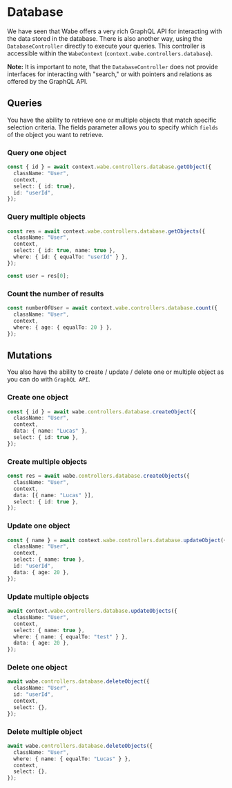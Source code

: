 # Database

We have seen that Wabe offers a very rich GraphQL API for interacting with the data stored in the database. There is also another way, using the `DatabaseController` directly to execute your queries. This controller is accessible within the `WabeContext` (`context.wabe.controllers.database`).

**Note:** It is important to note, that the `DatabaseController` does not provide interfaces for interacting with "search," or with pointers and relations as offered by the GraphQL API.

## Queries

You have the ability to retrieve one or multiple objects that match specific selection criteria. The fields parameter allows you to specify which `fields` of the object you want to retrieve.

### Query one object

```ts
const { id } = await context.wabe.controllers.database.getObject({
  className: "User",
  context,
  select: { id: true},
  id: "userId",
});
```

### Query multiple objects

```ts
const res = await context.wabe.controllers.database.getObjects({
  className: "User",
  context,
  select: { id: true, name: true },
  where: { id: { equalTo: "userId" } },
});

const user = res[0];
```

### Count the number of results

```ts
const numberOfUser = await context.wabe.controllers.database.count({
  className: "User",
  context,
  where: { age: { equalTo: 20 } },
});
```

## Mutations

You also have the ability to create / update / delete one or multiple object as you can do with `GraphQL API`.

### Create one object

```ts
const { id } = await wabe.controllers.database.createObject({
  className: "User",
  context,
  data: { name: "Lucas" },
  select: { id: true },
});
```

### Create multiple objects

```ts
const res = await wabe.controllers.database.createObjects({
  className: "User",
  context,
  data: [{ name: "Lucas" }],
  select: { id: true },
});
```

### Update one object

```ts
const { name } = await context.wabe.controllers.database.updateObject({
  className: "User",
  context,
  select: { name: true },
  id: "userId",
  data: { age: 20 },
});
```

### Update multiple objects

```ts
await context.wabe.controllers.database.updateObjects({
  className: "User",
  context,
  select: { name: true },
  where: { name: { equalTo: "test" } },
  data: { age: 20 },
});
```

### Delete one object

```ts
await wabe.controllers.database.deleteObject({
  className: "User",
  id: "userId",
  context,
  select: {},
});
```

### Delete multiple object

```ts
await wabe.controllers.database.deleteObjects({
  className: "User",
  where: { name: { equalTo: "Lucas" } },
  context,
  select: {},
});
```
